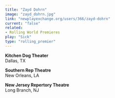 ```yaml
---
title: "Zayd Dohrn"
image: "zayd_dohrn.jpg"
link: "newplayexchange.org/users/366/zayd-dohrn"
current: "false"
related:
- Rolling World Premieres
play: "Sick"
type: "rolling_premier"
---
```


**Kitchen Dog Theater**\
Dallas, TX

**Southern Rep Theatre**\
New Orleans, LA

**New Jersey Repertory Theatre**\
Long Branch, NJ
